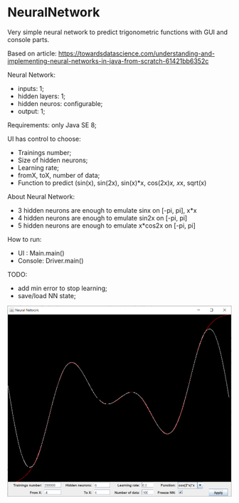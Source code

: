 # NeuralNetwork
Very simple neural network to predict trigonometric functions with GUI and console parts.

Based on article: https://towardsdatascience.com/understanding-and-implementing-neural-networks-in-java-from-scratch-61421bb6352c

Neural Network:
- inputs: 1;
- hidden layers: 1;
- hidden neuros: configurable;
- output: 1;

Requirements:
only Java SE 8;

UI has control to choose:
- Trainings number;
- Size of hidden neurons;
- Learning rate;
- fromX, toX, number of data;
- Function to predict (sin(x), sin(2x), sin(x)*x, cos(2x)*x, x*x, sqrt(x)

About Neural Network:
- 3 hidden neurons are enough to emulate sinx on [-pi, pi], x*x
- 4 hidden neurons are enough to emulate sin2x on [-pi, pi]
- 5 hidden neurons are enough to emulate x*cos2x on [-pi, pi]

How to run:
- UI : Main.main()
- Console: Driver.main()

TODO:
- add min error to stop learning;
- save/load NN state;

![Alt text](res/nn.png?raw=true "NeuralNetwork")
